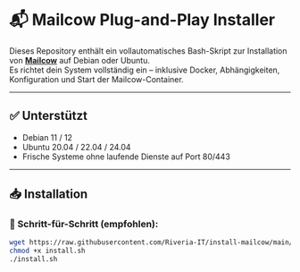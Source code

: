 # 📬 Mailcow Plug-and-Play Installer

Dieses Repository enthält ein vollautomatisches Bash-Skript zur Installation von **[Mailcow](https://mailcow.email/)** auf Debian oder Ubuntu.  
Es richtet dein System vollständig ein – inklusive Docker, Abhängigkeiten, Konfiguration und Start der Mailcow-Container.

---

## ✅ Unterstützt

- Debian 11 / 12
- Ubuntu 20.04 / 22.04 / 24.04
- Frische Systeme ohne laufende Dienste auf Port 80/443

---

## 📥 Installation

### 🔧 Schritt-für-Schritt (empfohlen):

```bash
wget https://raw.githubusercontent.com/Riveria-IT/install-mailcow/main/install.sh
chmod +x install.sh
./install.sh
